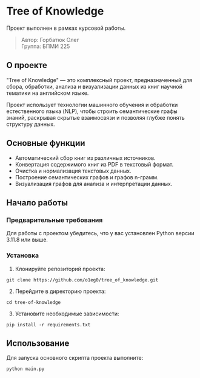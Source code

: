 # Tree of Knowledge

Проект выполнен в рамках курсовой работы.

> Автор: Горбатюк Олег\
> Группа: БПМИ 225

## О проекте
"Tree of Knowledge" — это комплексный проект, предназначенный для сбора, обработки, анализа и визуализации данных из книг научной тематики на английском языке.

Проект использует технологии машинного обучения и обработки естественного языка (NLP), чтобы строить семантические графы знаний, раскрывая скрытые взаимосвязи и позволяя глубже понять структуру данных.

## Основные функции
- Автоматический сбор книг из различных источников.
- Конвертация содержимого книг из PDF в текстовый формат.
- Очистка и нормализация текстовых данных.
- Построение семантических графов и графов n-грамм.
- Визуализация графов для анализа и интерпретации данных.

## Начало работы

### Предварительные требования
Для работы с проектом убедитесь, что у вас установлен Python версии 3.11.8 или выше.

### Установка
1. Клонируйте репозиторий проекта:
```commandline
git clone https://github.com/o1eg0/tree_of_knowledge.git
```
2. Перейдите в директорию проекта:
```commandline
cd tree-of-knowledge
```
3. Установите необходимые зависимости:
```commandline
pip install -r requirements.txt
```
## Использование
Для запуска основного скрипта проекта выполните:

```commandline
python main.py
```